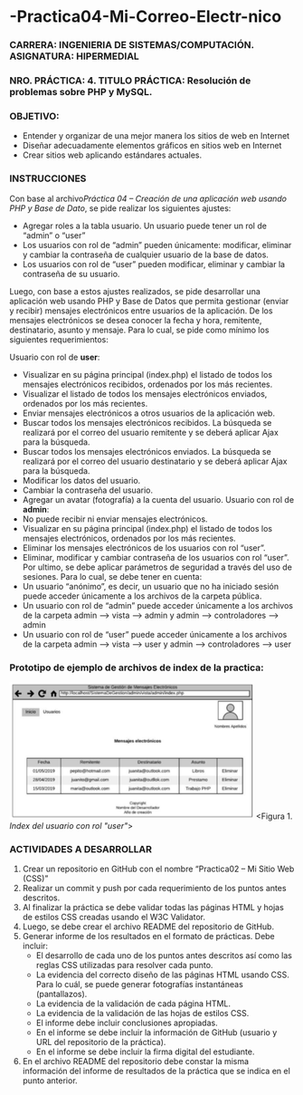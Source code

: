 # -Practica04-Mi-Correo-Electr-nico
### **CARRERA:** INGENIERIA DE SISTEMAS/COMPUTACIÓN. **ASIGNATURA:** HIPERMEDIAL
### **NRO. PRÁCTICA:** 4. **TITULO PRÁCTICA:** Resolución de problemas sobre PHP y MySQL.
### **OBJETIVO**:
   * Entender y organizar de una mejor manera los sitios de web en Internet 
   * Diseñar adecuadamente elementos gráficos en sitios web en Internet
   * Crear sitios web aplicando estándares actuales. 
  ### INSTRUCCIONES
  Con base al archivo*Práctica 04 – Creación de una aplicación web usando PHP y Base de Dato*, se pide realizar los siguientes ajustes: 
   * Agregar roles a la tabla usuario. Un usuario puede tener un rol de “admin” o “user” 
   * Los usuarios con rol de “admin” pueden únicamente: modificar, eliminar y cambiar la contraseña de cualquier usuario de la base de datos.
   * Los usuarios con rol de “user” pueden modificar, eliminar y cambiar la contraseña de su usuario. 
 
Luego, con base a estos ajustes realizados, se pide desarrollar una aplicación web usando PHP y Base de Datos que permita gestionar 
(enviar y recibir) mensajes electrónicos entre usuarios de la aplicación. De los mensajes electrónicos se desea conocer la fecha y 
hora, remitente, destinatario, asunto y mensaje. Para lo cual, se pide como mínimo los siguientes requerimientos:

Usuario con rol de **user**:
  * Visualizar en su página principal (index.php) el listado de todos los mensajes electrónicos   recibidos, ordenados por los más recientes.
  * Visualizar el listado de todos los mensajes electrónicos enviados, ordenados por los más recientes.
  * Enviar mensajes electrónicos a otros usuarios de la aplicación web.
  * Buscar todos los mensajes electrónicos recibidos. La búsqueda se realizará por el correo del usuario remitente y se deberá aplicar Ajax para la búsqueda.
  * Buscar todos los mensajes electrónicos enviados. La búsqueda se realizará por el correo del usuario destinatario y se deberá aplicar Ajax para la búsqueda. 
  * Modificar los datos del usuario. 
  * Cambiar la contraseña del usuario. 
  * Agregar un avatar (fotografía) a la cuenta del usuario. 
Usuario con rol de **admin**: 
  * No puede recibir ni enviar mensajes electrónicos. 
  * Visualizar en su página principal (index.php) el listado de todos los mensajes electrónicos, ordenados por los más recientes. 
  * Eliminar los mensajes electrónicos de los usuarios con rol “user”.
   * Eliminar, modificar y cambiar contraseña de los usuarios con rol “user”. 
Por ultimo, se debe aplicar  parámetros de seguridad a través del uso de sesiones. Para lo cual, se debe tener en cuenta: 
   * Un usuario “anónimo”, es decir, un usuario que no ha iniciado sesión puede acceder únicamente a los archivos de la carpeta pública. 
   * Un usuario con rol de “admin” puede acceder únicamente a los archivos de la carpeta admin --> vista --> admin y admin --> controladores --> admin 
   * Un usuario con rol de “user” puede acceder únicamente a los archivos de la carpeta admin --> vista --> user y admin --> controladores --> user 
 ### Prototipo de ejemplo de archivos de index de la practica:
 
 ![alt text](https://github.com/aReinoso007/-Practica04-Mi-Correo-Electr-nico/blob/master/imagenes/fig2%20(1).png)
 <Figura 1.  *Index del usuario con rol "user"*>

###  ACTIVIDADES A DESARROLLAR
 1. Crear un repositorio en GitHub con el nombre “Practica02 – Mi Sitio Web (CSS)” 
 2. Realizar un commit y push por cada requerimiento de los puntos antes descritos. 
 3. Al finalizar la práctica se debe validar todas las páginas HTML y hojas de estilos CSS creadas usando el W3C Validator. 
 4. Luego, se debe crear el archivo README del repositorio de GitHub. 
 5. Generar informe de los resultados en el formato de prácticas. Debe incluir:
     * El desarrollo de cada uno de los puntos antes descritos así como las reglas CSS utilizadas para resolver cada punto.
     * La evidencia del correcto diseño de las páginas HTML usando CSS. Para lo cuál, se puede generar fotografías instantáneas     (pantallazos).  
     * La evidencia de la validación de cada página HTML. 
     * La evidencia de la validación de las hojas de estilos CSS. 
     * El informe debe incluir conclusiones apropiadas.  
     * En el informe se debe incluir la información de GitHub (usuario y URL del repositorio de la práctica). 
     * En el informe se debe incluir la firma digital del estudiante. 
 6. En el archivo README del repositorio debe constar la misma información del informe de resultados de la práctica que se indica en el punto anterior. 
